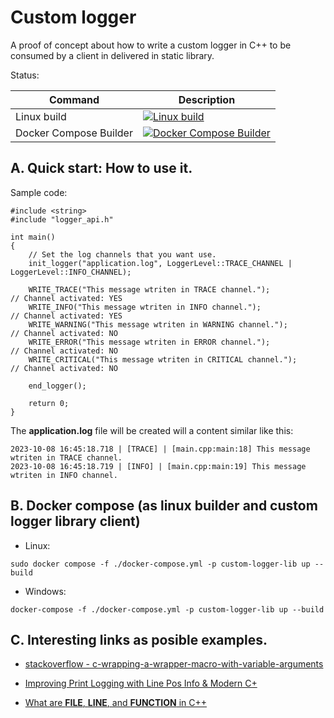 # Custom logger

A proof of concept about how to write a custom logger in C++ to be consumed by a client in delivered in static library.

Status:

| Command | Description |
| --- | --- |
| Linux build | [![Linux build](https://github.com/jke94/custom-logger/actions/workflows/cmake.yml/badge.svg)](https://github.com/jke94/custom-logger/actions/workflows/cmake.yml) |
| Docker Compose Builder | [![Docker Compose Builder](https://github.com/jke94/custom-logger/actions/workflows/dockercomposebuild.yml/badge.svg)](https://github.com/jke94/custom-logger/actions/workflows/dockercomposebuild.yml) |


## A. Quick start: How to use it.

Sample code:

```
#include <string>
#include "logger_api.h"

int main()
{
    // Set the log channels that you want use.
    init_logger("application.log", LoggerLevel::TRACE_CHANNEL | LoggerLevel::INFO_CHANNEL);

    WRITE_TRACE("This message wtriten in TRACE channel.");           // Channel activated: YES
    WRITE_INFO("This message wtriten in INFO channel.");             // Channel activated: YES
    WRITE_WARNING("This message wtriten in WARNING channel.");       // Channel activated: NO
    WRITE_ERROR("This message wtriten in ERROR channel.");           // Channel activated: NO
    WRITE_CRITICAL("This message wtriten in CRITICAL channel.");     // Channel activated: NO

    end_logger();

    return 0;
}
```
The **application.log** file will be created will a content similar like this:

```
2023-10-08 16:45:18.718 | [TRACE] | [main.cpp:main:18] This message wtriten in TRACE channel.
2023-10-08 16:45:18.719 | [INFO] | [main.cpp:main:19] This message wtriten in INFO channel.
```

## B. Docker compose (as linux builder and custom logger library client)

- Linux:

```
sudo docker compose -f ./docker-compose.yml -p custom-logger-lib up --build
```

- Windows:

```
docker-compose -f ./docker-compose.yml -p custom-logger-lib up --build
```

## C. Interesting links as posible examples.

- [stackoverflow - c-wrapping-a-wrapper-macro-with-variable-arguments](https://stackoverflow.com/questions/22395738/c-wrapping-a-wrapper-macro-with-variable-arguments)

- [Improving Print Logging with Line Pos Info & Modern C+](https://www.cppstories.com/2019/04/file-pos-log/)

- [What are __FILE__, __LINE__, and __FUNCTION__ in C++](https://www.tutorialspoint.com/what-are-file-line-and-function-in-cplusplus)
